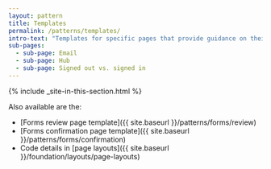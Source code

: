```yaml
---
layout: pattern
title: Templates
permalink: /patterns/templates/
intro-text: "Templates for specific pages that provide guidance on their layout and use."
sub-pages:
  - sub-page: Email
  - sub-page: Hub
  - sub-page: Signed out vs. signed in
---
```


{% include _site-in-this-section.html %}

Also available are the:
* [Forms review page template]({{ site.baseurl }}/patterns/forms/review) 
* [Forms confirmation page template]({{ site.baseurl }}/patterns/forms/confirmation) 
* Code details in [page layouts]({{ site.baseurl }}/foundation/layouts/page-layouts)